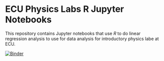# ECU Physics Labs R Jupyter Notebooks

This repository contains Jupyter notebooks that use *R* to do linear regression analysis to use for data analysis for introductory physics labe at ECU.

[![Binder](https://mybinder.org/badge_logo.svg)](https://mybinder.org/v2/gh/sprague252/PhysLabsR/master?urlpath=lab%2Ftree%2FRRegression.ipynb)